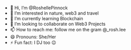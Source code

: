 - 👋 Hi, I’m @RoshellePinnock
- 👀 I’m interested in nature, web3 and travel 
- 🌱 I’m currently learning Blockchain 
- 💞️ I’m looking to collaborate on Web3 Projects 
- 📫 How to reach me: follow me on the gram @_rosh.lee
- 😄 Pronouns: She/Her
- ⚡ Fun fact: I DJ too 😉

<!---
RoshellePinnock/RoshellePinnock is a ✨ special ✨ repository because its `README.md` (this file) appears on your GitHub profile.
You can click the Preview link to take a look at your changes.
--->
